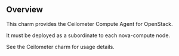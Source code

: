 Overview
--------

This charm provides the Ceilometer Compute Agent for OpenStack. 

It must be deployed as a subordinate to each nova-compute node.

See the Ceilometer charm for usage details.
